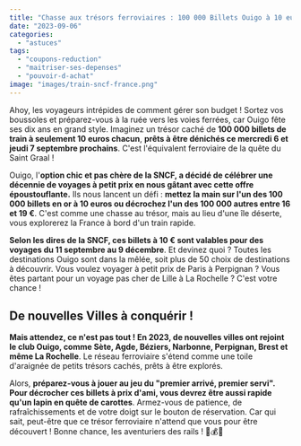 ```yaml
---
title: "Chasse aux trésors ferroviaires : 100 000 Billets Ouigo à 10 euros  !"
date: "2023-09-06"
categories: 
  - "astuces"
tags: 
  - "coupons-reduction"
  - "maitriser-ses-depenses"
  - "pouvoir-d-achat"
image: "images/train-sncf-france.png"
---
```


Ahoy, les voyageurs intrépides de comment gérer son budget ! Sortez vos boussoles et préparez-vous à la ruée vers les voies ferrées, car Ouigo fête ses dix ans en grand style. Imaginez un trésor caché de **100 000 billets de train à seulement 10 euros chacun**, **prêts à être dénichés ce mercredi 6 et jeudi 7 septembre prochains**. C'est l'équivalent ferroviaire de la quête du Saint Graal !

Ouigo, l'**option chic et pas chère de la SNCF, a décidé de célébrer une décennie de voyages à petit prix en nous gâtant avec cette offre époustouflante.** Ils nous lancent un défi : **mettez la main sur l'un des 100 000 billets en or à 10 euros ou décrochez l'un des 100 000 autres entre 16 et 19 €**. C'est comme une chasse au trésor, mais au lieu d'une île déserte, vous explorerez la France à bord d'un train rapide.

**Selon les dires de la SNCF, ces billets à 10 € sont valables pour des voyages du 11 septembre au 9 décembre**. Et devinez quoi ? Toutes les destinations Ouigo sont dans la mêlée, soit plus de 50 choix de destinations à découvrir. Vous voulez voyager à petit prix de Paris à Perpignan ? Vous êtes partant pour un voyage pas cher de Lille à La Rochelle ? C'est votre chance !

## De nouvelles Villes à conquérir !

**Mais attendez, ce n'est pas tout ! En 2023, de nouvelles villes ont rejoint le club Ouigo, comme Sète, Agde, Béziers, Narbonne, Perpignan, Brest et même La Rochelle**. Le réseau ferroviaire s'étend comme une toile d'araignée de petits trésors cachés, prêts à être explorés.

Alors, **préparez-vous à jouer au jeu du "premier arrivé, premier servi". Pour décrocher ces billets à prix d'ami, vous devrez être aussi rapide qu'un lapin en quête de carottes**. Armez-vous de patience, de rafraîchissements et de votre doigt sur le bouton de réservation. Car qui sait, peut-être que ce trésor ferroviaire n'attend que vous pour être découvert ! Bonne chance, les aventuriers des rails ! 🚆💰🌟
